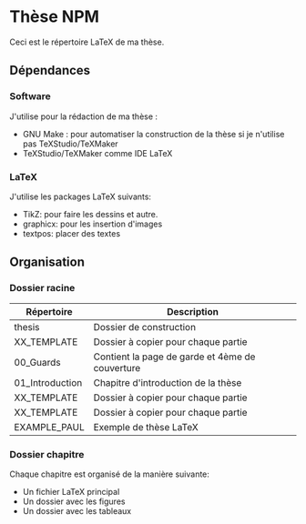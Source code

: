 # Thèse NPM

Ceci est le répertoire LaTeX de ma thèse.

## Dépendances
### Software

J'utilise pour la rédaction de ma thèse :

- GNU Make : pour automatiser la construction de la thèse 
si je n'utilise pas TeXStudio/TeXMaker
- TeXStudio/TeXMaker comme IDE LaTeX

### LaTeX

J'utilise les packages LaTeX suivants:
- TikZ: pour faire les dessins et autre.
- graphicx: pour les insertion d'images
- textpos: placer des textes

## Organisation

### Dossier racine

| Répertoire  | Description                         |
|-------------|-------------------------------------|
| thesis      | Dossier de construction             |
| XX_TEMPLATE | Dossier à copier pour chaque partie |
| 00_Guards | Contient la page de garde et 4ème de couverture |
| 01_Introduction | Chapitre d'introduction de la thèse |
| XX_TEMPLATE | Dossier à copier pour chaque partie |
| XX_TEMPLATE | Dossier à copier pour chaque partie |
| EXAMPLE_PAUL | Exemple de thèse LaTeX |

### Dossier chapitre

Chaque chapitre est organisé de la manière suivante:
- Un fichier LaTeX principal
- Un dossier avec les figures
- Un dossier avec les tableaux
